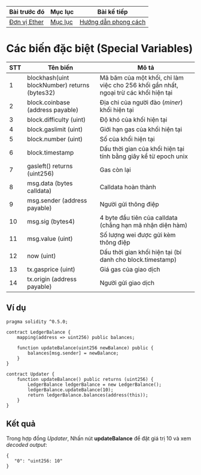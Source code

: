 |Bài trước đó|Mục lục|Bài kế tiếp|
|---|---|---|
|[Đơn vị Ether](18_Conversations.md)|[Mục lục](README.md)|[Hướng dẫn phong cách](20_StyleGuide.md)|

# Các biến đặc biệt (Special Variables)

|STT|Tên biến|Mô tả|
|---|---|---|
|1|blockhash(uint blockNumber) returns (bytes32)|Mã băm của một khối, chỉ làm việc cho 256 khối gần nhất, ngoại trừ các khối hiện tại|
|2|block.coinbase (address payable)|Địa chi của người đào (*miner*) khối hiện tại|
|3|block.difficulty (uint)|Độ khó của khối hiện tại|
|4|block.gaslimit (uint)|Giới hạn gas của khối hiện tại|
|5|block.number (uint)|Số của khối hiện tại|
|6|block.timestamp|Dấu thời gian của khối hiện tại tính bằng giây kể từ epoch unix|
|7|gasleft() returns (uint256)|Gas còn lại|
|8|msg.data (bytes calldata)|Calldata hoàn thành|
|9|msg.sender (address payable)|Người gửi thông điệp|
|10|msg.sig (bytes4)|4 byte đầu tiên của calldata (chẳng hạn mã nhận diện hàm)|
|11|msg.value (uint)|Số lượng wei được gửi kèm thông điệp|
|12|now (uint)|Dấu thời gian khối hiện tại (bí danh cho block.timestamp)|
|13|tx.gasprice (uint)|Giá gas của giao dịch|
|14|tx.origin (address payable)|Người gửi giao dịch|

## Ví dụ

```solidity
pragma solidity ^0.5.0;

contract LedgerBalance {
    mapping(address => uint256) public balances;

    function updateBalance(uint256 newBalance) public {
        balances[msg.sender] = newBalance;
    }
}

contract Updater {
    function updateBalance() public returns (uint256) {
        LedgerBalance ledgerBalance = new LedgerBalance();
        ledgerBalance.updateBalance(10);
        return ledgerBalance.balances(address(this));
    }
}
```

## Kết quả

Trong hợp đồng *Updater*, Nhấn nút **updateBalance** để đặt giá trị 10 và xem *decoded output*:

```
{
   "0": "uint256: 10"
}
```
